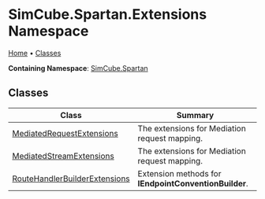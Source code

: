 # SimCube\.Spartan\.Extensions Namespace

[Home](../../README.md) &#x2022; [Classes](#classes)

**Containing Namespace**: [SimCube.Spartan](../README.md)

## Classes

| Class | Summary |
| ----- | ------- |
| [MediatedRequestExtensions](MediatedRequestExtensions/README.md) | The extensions for Mediation request mapping\. |
| [MediatedStreamExtensions](MediatedStreamExtensions/README.md) | The extensions for Mediation request mapping\. |
| [RouteHandlerBuilderExtensions](RouteHandlerBuilderExtensions/README.md) | Extension methods for **IEndpointConventionBuilder**\. |

